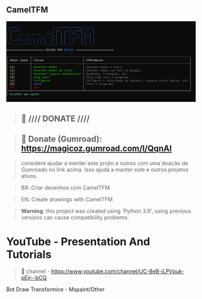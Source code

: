 ## CamelTFM

![CamelTFM - Capa](https://raw.githubusercontent.com/WMagicoZ/CamelTFM/main/image.png)

> ## :gift: **//// DONATE ////**

> ## 🔗 Donate (Gumroad): https://magicoz.gumroad.com/l/QqnAI

> considere ajudar a manter este projto e outros com uma doação de Gumroado no link acima. Isso ajuda a manter este e outros projetos ativos.

> BR: Criar desenhos com CamelTFM

> EN: Create drawings with CamelTFM

> **Warning**: this project was created using 'Python 3.9', using previous versions can cause compatibility problems.

# YouTube - Presentation And Tutorials
> 🔗 channel - https://www.youtube.com/channel/UC-8eB-iLPVpuk-pEjr--bCQ
> 

Bot Draw Transformice - Mspaint/Other

